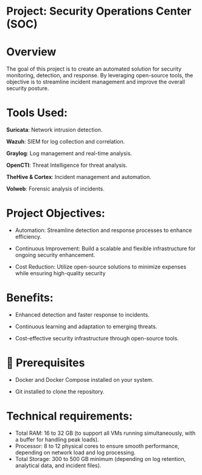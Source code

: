 # Project: Security Operations Center (SOC)
# Overview
The goal of this project is to create an automated solution for security monitoring, detection, and response. By leveraging open-source tools, the objective is to streamline incident management and improve the overall security posture.
# Tools Used:
**Suricata**: Network intrusion detection.

**Wazuh**: SIEM for log collection and correlation.

**Graylog**: Log management and real-time analysis.

**OpenCTI**: Threat Intelligence for threat analysis.

**TheHive & Cortex**: Incident management and automation.

**Volweb**: Forensic analysis of incidents.

# Project Objectives:
- Automation: Streamline detection and response processes to enhance efficiency.


- Continuous Improvement: Build a scalable and flexible infrastructure for ongoing security enhancement.


- Cost Reduction: Utilize open-source solutions to minimize expenses while ensuring high-quality security

# Benefits:
- Enhanced detection and faster response to incidents.

- Continuous learning and adaptation to emerging threats.

- Cost-effective security infrastructure through open-source tools.

# 📌 Prerequisites
- Docker and Docker Compose installed on your system.

- Git installed to clone the repository.

 # Technical requirements:

- Total RAM: 16 to 32 GB (to support all VMs running simultaneously, with a buffer for handling peak loads).
- Processor: 8 to 12 physical cores to ensure smooth performance, depending on network load and log processing.
- Total Storage: 300 to 500 GB minimum (depending on log retention, analytical data, and incident files).
